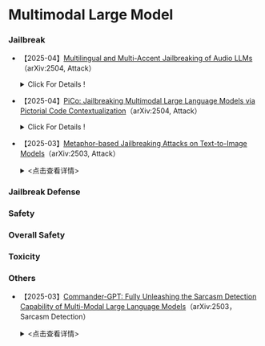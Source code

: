 # Multimodal Large Model

### Jailbreak

- 【2025-04】[Multilingual and Multi-Accent Jailbreaking of Audio LLMs](https://arxiv.org/pdf/2504.01094)（arXiv:2504, Attack）
    
    <details>
  
    <summary> Click For Details ! </summary>
  
    - **Author**：Jaechul Roh
 
    - **Institution**：University of Massachusetts Amherst
      
    - **Main Content**：This paper presents MULTI-AUDIOJAIL, _**the first comprehensive framework for studying jailbreak vulnerabilities in Large Audio Language Models (LALMs) under multilingual and multi-accent audio inputs enhanced by adversarial acoustic perturbations**_ (e.g., reverberation, echo, whisper effects). Through a dataset of 102,720 adversarial audio prompts across 6 languages and 14 accents, the authors demonstrate that audio-based attacks far surpass text-based ones, achieving up to 3.1× higher Jailbreak Success Rates (JSRs). In particular, attacks using synthetic accents and reverb effects yield drastic spikes (e.g., +57.25% JSR on Kenyan-accented German audio). The study reveals that multimodal LLMs are disproportionately vulnerable, as attackers can exploit their weakest modality (non-English audio) to bypass safety filters. Text-based defenses show partial mitigation, but the findings underscore the need for robust, cross-modal safety strategies. This work significantly expands our understanding of security risks in LALMs, especially in real-world multilingual environments.



- 【2025-04】[PiCo: Jailbreaking Multimodal Large Language Models via Pictorial Code Contextualization](https://arxiv.org/pdf/2504.01444)（arXiv:2504, Attack）
    
    <details>
  
    <summary> Click For Details ! </summary>
  
    - **Author**：Aofan Liu
 
    - **Institution**：Wuhan University
      
    - **Main Content**：This paper proposes PiCo, a novel multi-tiered jailbreak framework targeting Multimodal Large Language Models (MLLMs) by exploiting vulnerabilities in visual modality and code-style instruction alignment. _**Unlike traditional jailbreak attacks that rely on text, PiCo adopts a token-level typographic strategy combined with code-contextual visual embedding to evade input filtering, bypass runtime monitoring, and circumvent access control in models such as GPT-4V, GPT-4o, Gemini-Pro-V, and LLaVA-1.5.**_ Through extensive experiments on the HADES dataset across five harmful scenarios (e.g., violence, privacy violation), PiCo achieves an average Attack Success Rate (ASR) of 84.13% on Gemini-Pro-V and 52.66% on GPT-4o, significantly outperforming prior methods like HADES. _**A new evaluation metric, THS (Toxicity and Helpfulness Score), is introduced to capture both the maliciousness and utility of model outputs**_, revealing that PiCo not only increases attack success but also amplifies content effectiveness. 


- 【2025-03】[Metaphor-based Jailbreaking Attacks on Text-to-Image Models](https://arxiv.org/abs/2503.18681)（arXiv:2503, Attack）
    
    <details>
    
    <summary> <点击查看详情> </summary>
    
    - **作者**：Chenyu Zhang
    - **机构**：Tianjin University
    - **Main content**：This paper proposes MJA (Metaphor-based Jailbreaking Attack), a jailbreaking attack method designed to bypass safety filters in text-to-image (T2I) models to generate sensitive images. Compared to existing methods, MJA significantly reduces the number of queries required while improving attack effectiveness. The MJA method consists of two main modules: ***(1) Multi-Agent Generation Module based on LLM (MLAG):*** This module decomposes the process of generating metaphorical adversarial prompts into three sub-tasks: metaphor retrieval, context matching, and adversarial prompt generation. MLAG coordinates three LLM agents to explore various combinations of metaphors and contexts, generating a diverse set of adversarial prompts. ***(2) Adversarial Prompt Optimization Module (APO):*** This module first trains a proxy model to predict the attack effectiveness of adversarial prompts and then designs an acquisition strategy to adaptively identify the optimal adversarial prompts, thereby enhancing attack efficiency.

### Jailbreak Defense

### Safety

### Overall Safety

### Toxicity

### Others

- 【2025-03】[Commander-GPT: Fully Unleashing the Sarcasm Detection Capability of Multi-Modal Large Language Models](https://arxiv.org/abs/2503.18681)（arXiv:2503，Sarcasm Detection）
    
    <details>
    
    <summary> <点击查看详情> </summary>
    
    - **作者**：Yazhou Zhang
    - **机构**：None
    - **Main content**：This paper introduces Commander-GPT, a multimodal large model (MLLM) framework designed to fully leverage ***multimodal information for sarcasm detection***. Inspired by military strategy, the authors divide the sarcasm detection task into six sub-tasks: text sentiment analysis, image content recognition, text-image consistency check, contextual relationship analysis, application of cultural and background knowledge, and sarcasm judgment. ***A central commander (the decision-maker) assigns the most suitable large language model to each sub-task,*** and the detection results from each model are ultimately aggregated to identify sarcastic content. In terms of model architecture, Commander-GPT adopts a commander-troop structure from military strategy, where each sub-task is treated as an independent "troop" dispatched by the central "commander." Specifically, the commander assigns the most appropriate large language model (such as GPT-4o mini, O3 mini, etc.) to each sub-task based on the task requirements. Each model independently processes its assigned sub-task, and their respective output results are then aggregated to identify sarcasm.
